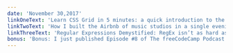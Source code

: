 ```yaml
---
date: 'November 30,2017'
linkOneText: 'Learn CSS Grid in 5 minutes: a quick introduction to the future of website layouts (5 minute read): https://fcc.im/2AjmK89'
linkTwoText: 'How I built the Airbnb of music studios in a single evening: the story of Studiotime (6 minute read): https://fcc.im/2BAxZY0'
linkThreeText: 'Regular Expressions Demystified: RegEx isn’t as hard as it looks (21 minute read): https://fcc.im/2AlB8KU'
bonus: 'Bonus: I just published Episode #8 of The freeCodeCamp Podcast: “What I learned from spending 3 months applying to jobs after a coding bootcamp.” You can subscribe to The freeCodeCamp Podcast in iTunes or Google Play, or just listen to all the episodes in your browser here (10 minute listen): https://fcc.im/2k9zLuH'
---
```

